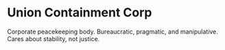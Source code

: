 # Union Containment Corp

Corporate peacekeeping body. Bureaucratic, pragmatic, and manipulative. Cares about stability, not justice.

